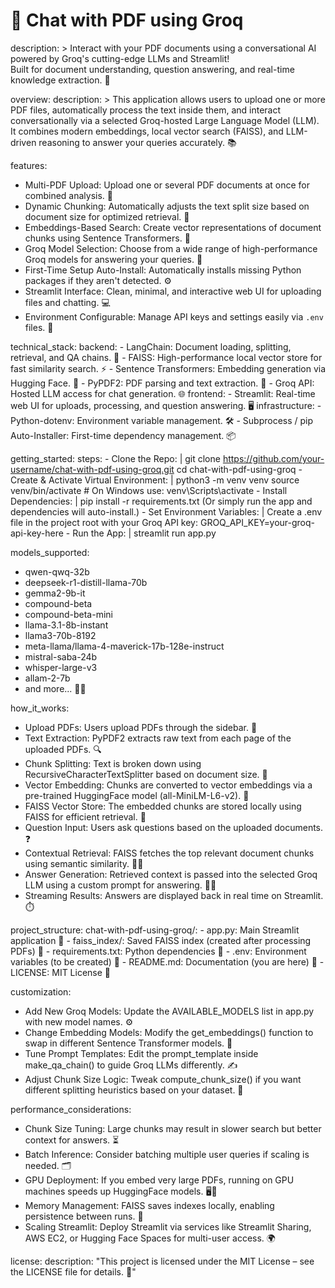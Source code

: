 # 📄 Chat with PDF using Groq

description: >
  Interact with your PDF documents using a conversational AI powered by Groq's cutting-edge LLMs and Streamlit!  
  Built for document understanding, question answering, and real-time knowledge extraction. 🚀

overview:
  description: >
    This application allows users to upload one or more PDF files, automatically process the text inside them, and interact conversationally via a selected Groq-hosted Large Language Model (LLM).  
    It combines modern embeddings, local vector search (FAISS), and LLM-driven reasoning to answer your queries accurately. 📚

features:
  - Multi-PDF Upload: Upload one or several PDF documents at once for combined analysis. 📄
  - Dynamic Chunking: Automatically adjusts the text split size based on document size for optimized retrieval. 🔄
  - Embeddings-Based Search: Create vector representations of document chunks using Sentence Transformers. 🧠
  - Groq Model Selection: Choose from a wide range of high-performance Groq models for answering your queries. 🤖
  - First-Time Setup Auto-Install: Automatically installs missing Python packages if they aren't detected. ⚙️
  - Streamlit Interface: Clean, minimal, and interactive web UI for uploading files and chatting. 💻
  - Environment Configurable: Manage API keys and settings easily via `.env` files. 🔑

technical_stack:
  backend:
    - LangChain: Document loading, splitting, retrieval, and QA chains. 🔗
    - FAISS: High-performance local vector store for fast similarity search. ⚡
    - Sentence Transformers: Embedding generation via Hugging Face. 💬
    - PyPDF2: PDF parsing and text extraction. 📑
    - Groq API: Hosted LLM access for chat generation. 🌐
  frontend:
    - Streamlit: Real-time web UI for uploads, processing, and question answering. 🖥️
  infrastructure:
    - Python-dotenv: Environment variable management. 🛠️
    - Subprocess / pip Auto-Installer: First-time dependency management. 📦

getting_started:
  steps:
    - Clone the Repo: |
        git clone https://github.com/your-username/chat-with-pdf-using-groq.git
        cd chat-with-pdf-using-groq
    - Create & Activate Virtual Environment: |
        python3 -m venv venv
        source venv/bin/activate  # On Windows use: venv\Scripts\activate
    - Install Dependencies: |
        pip install -r requirements.txt
        (Or simply run the app and dependencies will auto-install.)
    - Set Environment Variables: |
        Create a .env file in the project root with your Groq API key:
        GROQ_API_KEY=your-groq-api-key-here
    - Run the App: |
        streamlit run app.py

models_supported:
  - qwen-qwq-32b
  - deepseek-r1-distill-llama-70b
  - gemma2-9b-it
  - compound-beta
  - compound-beta-mini
  - llama-3.1-8b-instant
  - llama3-70b-8192
  - meta-llama/llama-4-maverick-17b-128e-instruct
  - mistral-saba-24b
  - whisper-large-v3
  - allam-2-7b
  - and more... 🧑‍💻

how_it_works:
  - Upload PDFs: Users upload PDFs through the sidebar. 📂
  - Text Extraction: PyPDF2 extracts raw text from each page of the uploaded PDFs. 🔍
  - Chunk Splitting: Text is broken down using RecursiveCharacterTextSplitter based on document size. 🧩
  - Vector Embedding: Chunks are converted to vector embeddings via a pre-trained HuggingFace model (all-MiniLM-L6-v2). 🔢
  - FAISS Vector Store: The embedded chunks are stored locally using FAISS for efficient retrieval. 💾
  - Question Input: Users ask questions based on the uploaded documents. ❓
  - Contextual Retrieval: FAISS fetches the top relevant document chunks using semantic similarity. 🏃‍♂️
  - Answer Generation: Retrieved context is passed into the selected Groq LLM using a custom prompt for answering. 🧑‍🏫
  - Streaming Results: Answers are displayed back in real time on Streamlit. ⏱️

project_structure:
  chat-with-pdf-using-groq/:
    - app.py: Main Streamlit application 📝
    - faiss_index/: Saved FAISS index (created after processing PDFs) 📂
    - requirements.txt: Python dependencies 📑
    - .env: Environment variables (to be created) 🔐
    - README.md: Documentation (you are here) 📖
    - LICENSE: MIT License 📜

customization:
  - Add New Groq Models: Update the AVAILABLE_MODELS list in app.py with new model names. ⚙️
  - Change Embedding Models: Modify the get_embeddings() function to swap in different Sentence Transformer models. 🔄
  - Tune Prompt Templates: Edit the prompt_template inside make_qa_chain() to guide Groq LLMs differently. ✍️
  - Adjust Chunk Size Logic: Tweak compute_chunk_size() if you want different splitting heuristics based on your dataset. 🧳

performance_considerations:
  - Chunk Size Tuning: Large chunks may result in slower search but better context for answers. ⏳
  - Batch Inference: Consider batching multiple user queries if scaling is needed. 🗂️
  - GPU Deployment: If you embed very large PDFs, running on GPU machines speeds up HuggingFace models. 🖥️💨
  - Memory Management: FAISS saves indexes locally, enabling persistence between runs. 💾
  - Scaling Streamlit: Deploy Streamlit via services like Streamlit Sharing, AWS EC2, or Hugging Face Spaces for multi-user access. 🌍

license:
  description: "This project is licensed under the MIT License – see the LICENSE file for details. 📝"
